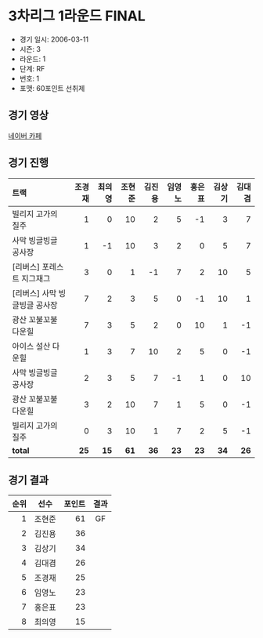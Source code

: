 # 3차리그 1라운드 FINAL

- 경기 일시: 2006-03-11
- 시즌: 3
- 라운드: 1
- 단계: RF
- 번호: 1
- 포맷: 60포인트 선취제





## 경기 영상
[네이버 카페](https://cafe.naver.com/leaguekart/49)

## 경기 진행

| 트랙 | 조경재 | 최의영 | 조현준 | 김진용 | 임영노 | 홍은표 | 김상기 | 김대겸 |
|:---|---:|---:|---:|---:|---:|---:|---:|---:|
| 빌리지 고가의 질주 | 1 | 0 | 10 | 2 | 5 | -1 | 3 | 7 |
| 사막 빙글빙글 공사장 | 1 | -1 | 10 | 3 | 2 | 0 | 5 | 7 |
| [리버스] 포레스트 지그재그 | 3 | 0 | 1 | -1 | 7 | 2 | 10 | 5 |
| [리버스] 사막 빙글빙글 공사장 | 7 | 2 | 3 | 5 | 0 | -1 | 10 | 1 |
| 광산 꼬불꼬불 다운힐 | 7 | 3 | 5 | 2 | 0 | 10 | 1 | -1 |
| 아이스 설산 다운힐 | 1 | 3 | 7 | 10 | 2 | 5 | 0 | -1 |
| 사막 빙글빙글 공사장 | 2 | 3 | 5 | 7 | -1 | 1 | 0 | 10 |
| 광산 꼬불꼬불 다운힐 | 3 | 2 | 10 | 7 | 1 | 5 | 0 | -1 |
| 빌리지 고가의 질주 | 0 | 3 | 10 | 1 | 7 | 2 | 5 | -1 |
| __total__ | __25__ | __15__ | __61__ | __36__ | __23__ | __23__ | __34__ | __26__ |




## 경기 결과

| 순위 | 선수 | 포인트 | 결과 |
|---:|:---:|---:|:---:|
| 1 | 조현준 | 61 | GF |
| 2 | 김진용 | 36 |  |
| 3 | 김상기 | 34 |  |
| 4 | 김대겸 | 26 |  |
| 5 | 조경재 | 25 |  |
| 6 | 임영노 | 23 |  |
| 7 | 홍은표 | 23 |  |
| 8 | 최의영 | 15 |  |

